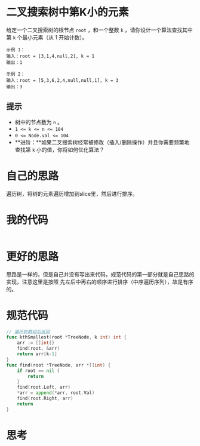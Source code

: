 # 二叉搜索树中第K小的元素

给定一个二叉搜索树的根节点 `root` ，和一个整数 `k` ，请你设计一个算法查找其中第 `k` 个最小元素（从 1 开始计数）。

```
示例 1：
输入：root = [3,1,4,null,2], k = 1
输出：1

示例 2：
输入：root = [5,3,6,2,4,null,null,1], k = 3
输出：3
```

## 提示

- 树中的节点数为 `n` 。
- `1 <= k <= n <= 104`
- `0 <= Node.val <= 104`
- **进阶：**如果二叉搜索树经常被修改（插入/删除操作）并且你需要频繁地查找第 `k` 小的值，你将如何优化算法？

# 自己的思路

遍历树，将树的元素遍历增加到slice里，然后进行排序。

# 我的代码

```go

```

# 更好的思路

思路是一样的，但是自己并没有写出来代码，规范代码的第一部分就是自己思路的实现，注意这里是按照 先左后中再右的顺序进行排序（中序遍历序列），故是有序的。

# 规范代码

```go
// 遍历到数组后返回
func kthSmallest(root *TreeNode, k int) int {
	arr := []int{}
	find(root, &arr)
	return arr[k-1]
}
func find(root *TreeNode, arr *[]int) {
	if root == nil {
		return
	}
	find(root.Left, arr)
	*arr = append(*arr, root.Val)
	find(root.Right, arr)
	return
}
```

# 思考



